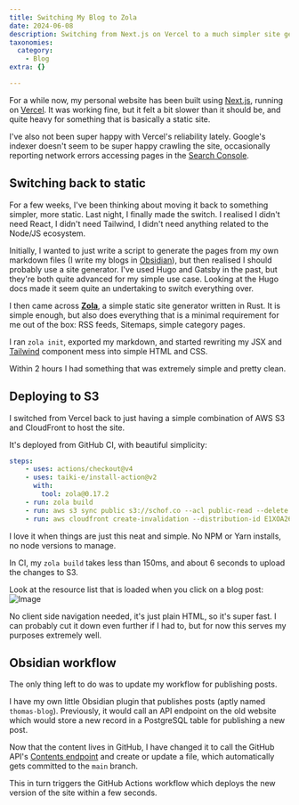 ```yaml
---
title: Switching My Blog to Zola
date: 2024-06-08
description: Switching from Next.js on Vercel to a much simpler site generated using Zola.
taxonomies:
  category:
    - Blog
extra: {}

---
```



For a while now, my personal website has been built using [Next.js](https://nextjs.org/), running on [Vercel](https://vercel.com). It was working fine, but it felt a bit slower than it should be, and quite heavy for something that is basically a static site.

I've also not been super happy with Vercel's reliability lately. Google's indexer doesn't seem to be super happy crawling the site, occasionally reporting network errors accessing pages in the [Search Console](https://search.google.com/search-console/about).

## Switching back to static
For a few weeks, I've been thinking about moving it back to something simpler, more static. Last night, I finally made the switch. I realised I didn't need React, I didn't need Tailwind, I didn't need anything related to the Node/JS ecosystem.

Initially, I wanted to just write a script to generate the pages from my own markdown files (I write my blogs in [Obsidian](https://obsidian.md/)), but then realised I should probably use a site generator. I've used Hugo and Gatsby in the past, but they're both quite advanced for my simple use case. Looking at the Hugo docs made it seem quite an undertaking to switch everything over.

I then came across **[Zola](https://www.getzola.org/)**, a simple static site generator written in Rust. It is simple enough, but also does everything that is a minimal requirement for me out of the box: RSS feeds, Sitemaps, simple category pages.

I ran `zola init`, exported my markdown, and started rewriting my JSX and [Tailwind](https://tailwindcss.com/) component mess into simple HTML and CSS.

Within 2 hours I had something that was extremely simple and pretty clean.

## Deploying to S3
I switched from Vercel back to just having a simple combination of AWS S3 and CloudFront to host the site.

It's deployed from GitHub CI, with beautiful simplicity:

```yaml
steps:
	- uses: actions/checkout@v4
	- uses: taiki-e/install-action@v2
	  with:
	    tool: zola@0.17.2
	- run: zola build
	- run: aws s3 sync public s3://schof.co --acl public-read --delete
	- run: aws cloudfront create-invalidation --distribution-id E1XOA26HO9HVF9 --paths "/*"
```

I love it when things are just this neat and simple. No NPM or Yarn installs, no node versions to manage.

In CI, my `zola build` takes less than 150ms, and about 6 seconds to upload the changes to S3.

Look at the resource list that is loaded when you click on a blog post:
<img src="https://mirri.link/84BSE20" alt="Image" />

No client side navigation needed, it's just plain HTML, so it's super fast. I can probably cut it down even further if I had to, but for now this serves my purposes extremely well.

## Obsidian workflow
The only thing left to do was to update my workflow for publishing posts.

I have my own little Obsidian plugin that publishes posts (aptly named `thomas-blog`). Previously, it would call an API endpoint on the old website which would store a new record in a PostgreSQL table for publishing a new post.

Now that the content lives in GitHub, I have changed it to call the GitHub API's [Contents endpoint](https://docs.github.com/en/rest/repos/contents?apiVersion=2022-11-28#create-or-update-file-contents) and create or update a file, which automatically gets committed to the `main` branch.

This in turn triggers the GitHub Actions workflow which deploys the new version of the site within a few seconds.

<style>a[href="#internal-link"] { color: #9b9b9b; text-decoration: none !important; }</style>